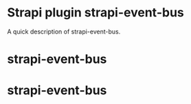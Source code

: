 # Strapi plugin strapi-event-bus

A quick description of strapi-event-bus.
# strapi-event-bus
# strapi-event-bus
